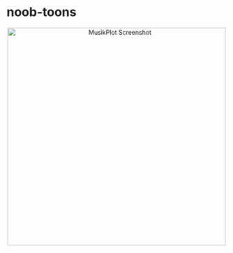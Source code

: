 # noob-toons

<p align="center">
  <img alt="MusikPlot Screenshot" src="ScreenShot.png" width="500" />
</p>
